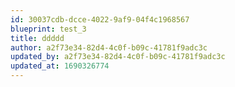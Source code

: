 ```yaml
---
id: 30037cdb-dcce-4022-9af9-04f4c1968567
blueprint: test_3
title: ddddd
author: a2f73e34-82d4-4c0f-b09c-41781f9adc3c
updated_by: a2f73e34-82d4-4c0f-b09c-41781f9adc3c
updated_at: 1690326774
---
```

